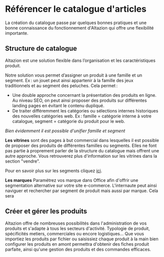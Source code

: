 # Référencer le catalogue d'articles
La création du catalogue passe par quelques bonnes pratiques et une bonne connaissance du fonctionnement d'Altazion qui offre une flexibilité importante.

## Structure de catalogue
Altazion est une solution flexible dans l’organisation et les caractéristiques produit. 

Notre solution vous permet d’assigner un produit à une famille et un segment. Ex : un jouet peut ainsi appartenir à la famille des jeux traditionnels et au segment des peluches. Cela permet : 

- Une double approche concernant la présentation des produits en ligne. Au niveau SEO, on peut ainsi proposer des produits sur différentes landing pages en évitant le contenu dupliqué. 
- De traiter différemment les catégories ou sélections internes historiques des nouvelles catégories web. Ex : famille = catégorie interne à votre catalogue, segment = catégorie du produit pour le web. 

_Bien évidemment il est possible d'unifier famille et segment_

**Les vitrines** sont des pages à but commercial dans lesquelles il est possible de proposer des produits de différentes familles ou segments. Elles ne font pas partie à proprement parler de la structure du catalogue mais offrent une autre approche. Vous retrouverez plus d'information sur les vitrines dans la section "vendre".

Pour en savoir plus sur les segments cliquez [ici](https://aide.altazion.com/fr-frv2/referencer/segments/index.html).

**Les marques** Paramétrez vos marque dans Office afin d'offrir une segmentation alternative sur votre site e-commerce. L'internaute peut ainsi naviguer et rechercher par segment de produit mais aussi par marque. Cela sera

## Créer et gérer les produits
Altazion offre de nombreuses possibilités dans l'administration de vos produits et s'adapte à tous les secteurs d'activité.
Typologie de produit, spécificités metiers, commerciales ou encore logistiques... Que vous importiez les produits par fichier ou saisissiez chaque produit à la main bien configurer les produits en amont permettra d'obtenir des fiches produit parfaite, ainsi qu'une gestion des produits et des commandes efficaces.

